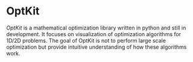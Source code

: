 # OptKit
*OptKit* is a mathematical optimization library written in python and still in development. It focuses on visualization of optimization algorithms for 1D/2D problems. The goal of OptKit is not to perform large scale optimization but provide intuitive understanding of how these algorithms work. 
